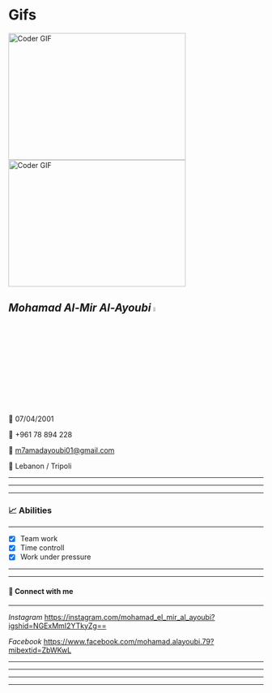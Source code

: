 # Gifs

<img alt="Coder GIF" height=250 width=350 src="https://magiccopy.xyz/assets/images/hadder.gif" />
<br>
<img alt="Coder GIF" height=250 width=350 src="https://images.squarespace-cdn.com/content/v1/5769fc401b631bab1addb2ab/1541580611624-TE64QGKRJG8SWAIUS7NS/ke17ZwdGBToddI8pDm48kPoswlzjSVMM-SxOp7CV59BZw-zPPgdn4jUwVcJE1ZvWQUxwkmyExglNqGp0IvTJZamWLI2zvYWH8K3-s_4yszcp2ryTI0HqTOaaUohrI8PI6FXy8c9PWtBlqAVlUS5izpdcIXDZqDYvprRqZ29Pw0o/coding-freak.gif" />
<br>


## ***Mohamad Al-Mir Al-Ayoubi***  <a href="https://www.gautamkrishnar.com/"><img src="https://media.giphy.com/media/hvRJCLFzcasrR4ia7z/giphy.gif" width="5%"></a>
📅 07/04/2001

📱 +961 78 894 228

📧 m7amadayoubi01@gmail.com

🏁 Lebanon / Tripoli

---
---
---

### 📈 **Abilities**
---

- [x] Team work
- [x] Time controll
- [x] Work under pressure

---
---

#### 🔗 **Connect with me**
---

*Instagram* https://instagram.com/mohamad_el_mir_al_ayoubi?igshid=NGExMmI2YTkyZg==

*Facebook* https://www.facebook.com/mohamad.alayoubi.79?mibextid=ZbWKwL

---
---
---
---